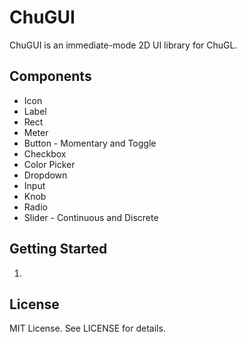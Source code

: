# ChuGUI

ChuGUI is an immediate-mode 2D UI library for ChuGL.

## Components

- Icon
- Label
- Rect
- Meter
- Button - Momentary and Toggle
- Checkbox
- Color Picker
- Dropdown
- Input
- Knob
- Radio
- Slider - Continuous and Discrete

## Getting Started

1. 

## License

MIT License. See LICENSE for details.